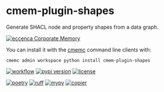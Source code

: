 # cmem-plugin-shapes

Generate SHACL node and property shapes from a data graph.

[![eccenca Corporate Memory][cmem-shield]][cmem-link]


You can install it with the [cmemc](https://eccenca.com/go/cmemc) command line
clients with:

```
cmemc admin workspace python install cmem-plugin-shapes
```


[![workflow](https://github.com/eccenca/cmem-plugin-shapes/actions/workflows/check.yml/badge.svg)](https://github.com/eccenca/cmem-plugin-shapes/actions) [![pypi version](https://img.shields.io/pypi/v/cmem-plugin-shapes)](https://pypi.org/project/cmem-plugin-shapes) [![license](https://img.shields.io/pypi/l/cmem-plugin-shapes)](https://pypi.org/project/cmem-plugin-shapes)

[![poetry][poetry-shield]][poetry-link] [![ruff][ruff-shield]][ruff-link] [![mypy][mypy-shield]][mypy-link] [![copier][copier-shield]][copier] 

[cmem-link]: https://documentation.eccenca.com
[cmem-shield]: https://img.shields.io/endpoint?url=https://dev.documentation.eccenca.com/badge.json
[poetry-link]: https://python-poetry.org/
[poetry-shield]: https://img.shields.io/endpoint?url=https://python-poetry.org/badge/v0.json
[ruff-link]: https://docs.astral.sh/ruff/
[ruff-shield]: https://img.shields.io/endpoint?url=https://raw.githubusercontent.com/astral-sh/ruff/main/assets/badge/v2.json&label=Code%20Style
[mypy-link]: https://mypy-lang.org/
[mypy-shield]: https://www.mypy-lang.org/static/mypy_badge.svg
[copier]: https://copier.readthedocs.io/
[copier-shield]: https://img.shields.io/endpoint?url=https://raw.githubusercontent.com/copier-org/copier/master/img/badge/badge-grayscale-inverted-border-purple.json


